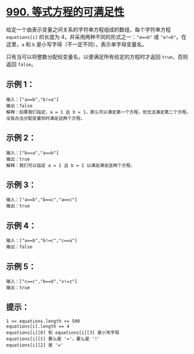 # [990. 等式方程的可满足性](https://leetcode-cn.com/problems/satisfiability-of-equality-equations/)

给定一个由表示变量之间关系的字符串方程组成的数组，每个字符串方程 `equations[i]` 的长度为 4，并采用两种不同的形式之一：`"a==b"` 或 `"a!=b"`。在这里，`a` 和 `b` 是小写字母（不一定不同），表示单字母变量名。

只有当可以将整数分配给变量名，以便满足所有给定的方程时才返回 `true`，否则返回 `false`。 

## 示例 1：

    输入：["a==b","b!=a"]
    输出：false
    解释：如果我们指定，a = 1 且 b = 1，那么可以满足第一个方程，但无法满足第二个方程。没有办法分配变量同时满足这两个方程。

## 示例 2：

    输入：["b==a","a==b"]
    输出：true
    解释：我们可以指定 a = 1 且 b = 1 以满足满足这两个方程。

## 示例 3：

    输入：["a==b","b==c","a==c"]
    输出：true

## 示例 4：

    输入：["a==b","b!=c","c==a"]
    输出：false

## 示例 5：

    输入：["c==c","b==d","x!=z"]
    输出：true

## 提示：

    1 <= equations.length <= 500
    equations[i].length == 4
    equations[i][0] 和 equations[i][3] 是小写字母
    equations[i][1] 要么是 '='，要么是 '!'
    equations[i][2] 是 '='
